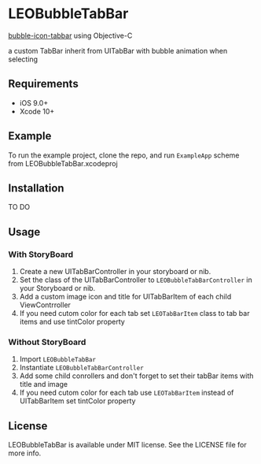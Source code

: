 # LEOBubbleTabBar
[bubble-icon-tabbar](https://github.com/Cuberto/bubble-icon-tabbar#requirements) using Objective-C

a custom TabBar inherit from UITabBar with bubble animation when selecting

## Requirements
* iOS 9.0+
* Xcode 10+

## Example
To run the example project, clone the repo, and run ``ExampleApp`` scheme from LEOBubbleTabBar.xcodeproj

## Installation
TO DO

## Usage
### With StoryBoard
1. Create a new UITabBarController in your storyboard or nib.
2. Set the class of the UITabBarController to ``LEOBubbleTabBarController`` in your Storyboard or nib.
3. Add a custom image icon and title for UITabBarItem of each child ViewContrroller
4. If you need cutom color for each tab set ``LEOTabBarItem`` class to tab bar items and use tintColor property
### Without StoryBoard
1. Import ``LEOBubbleTabBar``
2. Instantiate ``LEOBubbleTabBarController``
3. Add some child conrollers and don't forget to set their tabBar items with title and image
4. If you need cutom color for each tab use ``LEOTabBarItem`` instead of UITabBarItem set tintColor property
## License
LEOBubbleTabBar is available under MIT license. See the LICENSE file for more info.

